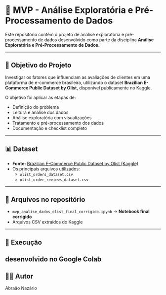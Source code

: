 
# 🛒 MVP - Análise Exploratória e Pré-Processamento de Dados

Este repositório contém o projeto de análise exploratória e pré-processamento de dados desenvolvido como parte da disciplina **Análise Exploratória e Pré-Processamento de Dados**.

---

## 🎯 Objetivo do Projeto

Investigar os fatores que influenciam as avaliações de clientes em uma plataforma de e-commerce brasileira, utilizando o dataset **Brazilian E-Commerce Public Dataset by Olist**, disponível publicamente no Kaggle.

O objetivo foi aplicar as etapas de:

- Definição do problema
- Leitura e análise dos dados
- Análise exploratória com visualizações
- Tratamento e pré-processamento dos dados
- Documentação e checklist completo

---

## 📊 Dataset

- **Fonte:** [Brazilian E-Commerce Public Dataset by Olist (Kaggle)](https://www.kaggle.com/datasets/olistbr/brazilian-ecommerce)
- Os principais arquivos utilizados:
  - `olist_orders_dataset.csv`
  - `olist_order_reviews_dataset.csv`

---

## 📁 Arquivos no repositório

- `mvp_analise_dados_olist_final_corrigido.ipynb` → **Notebook final corrigido**
- Arquivos CSV extraídos do Kaggle

---

## 🚀 Execução

desenvolvido no **Google Colab** 
---

## 👨‍🎓 Autor

Abraão Nazário
